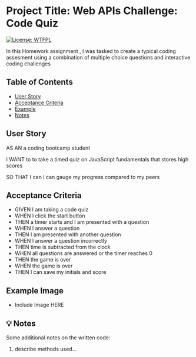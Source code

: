 
# Project Title: Web APIs Challenge: Code Quiz

[![License: WTFPL](https://img.shields.io/badge/License-WTFPL-brightgreen.svg)](http://www.wtfpl.net/about/)

In this Homework assignment , I was tasked to create a typical coding assesment using a combination of multiple choice questions and interactive   coding   challenges

## Table of Contents

- [User Story](#user)
- [Acceptance Criteria](#acceptance)
- [Example](#example)
- [Notes](#notes)

## User Story

AS AN a coding bootcamp student

I WANT to to take a timed quiz on JavaScript fundamentals that stores high scores

SO THAT I can I can gauge my progress compared to my peers


## Acceptance Criteria

* GIVEN I am taking a code quiz
* WHEN I click the start button
* THEN a timer starts and I am presented with a question
* WHEN I answer a question
* THEN I am presented with another question
* WHEN I answer a question incorrectly
* THEN time is subtracted from the clock
* WHEN all questions are answered or the timer reaches 0
* THEN the game is over
* WHEN the game is over
* THEN I can save my initials and score


## Example Image

* Include Image HERE

## 💡 Notes

Some additional notes on the written code:

1. describe methods used...
